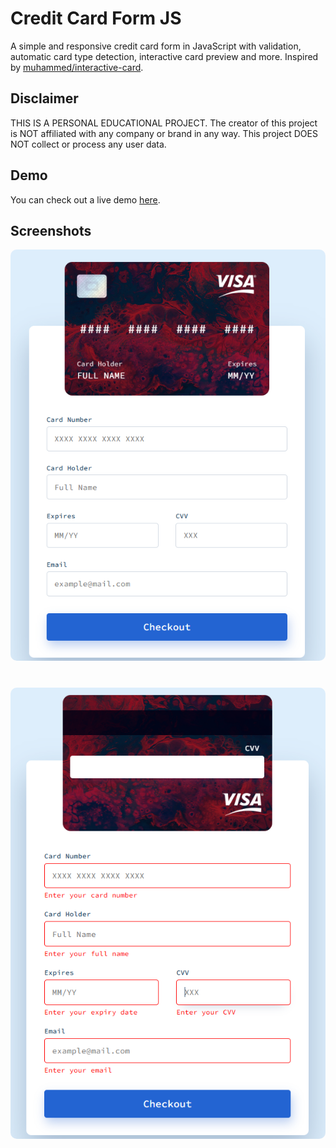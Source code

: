 # Credit Card Form JS

A simple and responsive credit card form in JavaScript with validation, automatic card type detection, interactive card preview and more. Inspired by [muhammed/interactive-card](https://github.com/muhammed/interactive-card).

## Disclaimer

THIS IS A PERSONAL EDUCATIONAL PROJECT. The creator of this project is NOT affiliated with any company or brand in any way. This project DOES NOT collect or process any user data.

## Demo

You can check out a live demo [here](https://denyschr.github.io/credit-card-form-js/).

## Screenshots

<img style="margin-bottom: 40px; border-radius: 10px;" src="screenshots/credit-card-front.png" width="600" alt="Credit card front" />

<img style="border-radius: 10px;" src="screenshots/credit-card-back.png" width="600" alt="Credit card back" />
